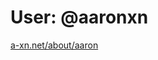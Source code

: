 # User: @aaronxn

[a-xn.net/about/aaron](https://a-xn.net/about/aaron)

<!---
aaronxn/aaronxn is a ✨ special ✨ repository because its `README.md` (this file) appears on your GitHub profile.
You can click the Preview link to take a look at your changes.
--->
